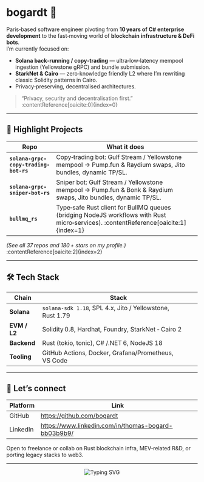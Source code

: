 # bogardt 👋

Paris‑based software engineer pivoting from **10 years of C# enterprise development** to the fast‑moving world of **blockchain infrastructure & DeFi bots**.  
I’m currently focused on:

* **Solana back‑running / copy‑trading** — ultra‑low‑latency mempool ingestion (Yellowstone gRPC) and bundle submission.
* **StarkNet & Cairo** — zero‑knowledge friendly L2 where I’m rewriting classic Solidity patterns in Cairo.
* Privacy‑preserving, decentralised architectures.

> “Privacy, security and decentralisation first.” :contentReference[oaicite:0]{index=0}

---

## 🔭 Highlight Projects

| Repo | What it does |
|------|--------------|
| **`solana-grpc-copy-trading-bot-rs`** | Copy‑trading bot: Gulf Stream / Yellowstone mempool → Pump.fun & Raydium swaps, Jito bundles, dynamic TP/SL. |
| **`solana-grpc-sniper-bot-rs`** | Sniper bot: Gulf Stream / Yellowstone mempool → Pump.fun & Bonk & Raydium swaps, Jito bundles, dynamic TP/SL. |
| **`bullmq_rs`** | Type‑safe Rust client for BullMQ queues (bridging NodeJS workflows with Rust micro‑services). :contentReference[oaicite:1]{index=1} |

*(See all 37 repos and 180 + stars on my profile.)* :contentReference[oaicite:2]{index=2}

---

## 🛠️  Tech Stack

| Chain | Stack |
|-------|-------|
| **Solana** | `solana-sdk 1.18`, SPL 4.x, Jito / Yellowstone, Rust 1.79 |
| **EVM / L2** | Solidity 0.8, Hardhat, Foundry, StarkNet ‑ Cairo 2 |
| **Backend** | Rust (tokio, tonic), C# /.NET 6, NodeJS 18 |
| **Tooling** | GitHub Actions, Docker, Grafana/Prometheus, VS Code |

---

## 🤝  Let’s connect

| Platform | Link |
|----------|------|
| GitHub   | <https://github.com/bogardt> |
| LinkedIn | <https://www.linkedin.com/in/thomas-bogard-bb03b9b9/> |

Open to freelance or collab on Rust blockchain infra, MEV‑related R&D, or porting legacy stacks to web3.

---

<div align="center">

![Typing SVG](https://readme-typing-svg.demolab.com?font=Fira+Code&duration=3000&pause=1000&color=6E40C9&center=true&vCenter=true&width=380&height=45&lines=Building+on+Solana...;Rust+all+the+things!;Scaling+with+StarkNet)<br>

</div>

